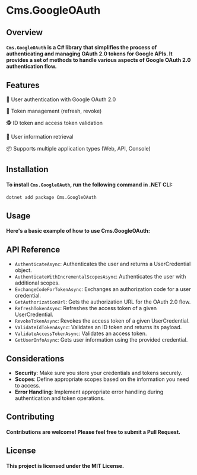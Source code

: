# Cms.GoogleOAuth
## Overview
#### `Cms.GoogleOAuth` is a C# library that simplifies the process of authenticating and managing OAuth 2.0 tokens for Google APIs. It provides a set of methods to handle various aspects of Google OAuth 2.0 authentication flow.

## Features
🔐 User authentication with Google OAuth 2.0

🔄 Token management (refresh, revoke)

🕵️ ID token and access token validation

👤 User information retrieval

📦 Supports multiple application types (Web, API, Console)

## Installation
#### To install `Cms.GoogleOAuth`, run the following command in .NET CLI:
```bash
dotnet add package Cms.GoogleOAuth
```
## Usage
#### Here's a basic example of how to use Cms.GoogleOAuth:

## API Reference
- `AuthenticateAsync`: Authenticates the user and returns a UserCredential object.
- `AuthenticateWithIncrementalScopesAsync`: Authenticates the user with additional scopes.
- `ExchangeCodeForTokenAsync`: Exchanges an authorization code for a user credential.
- `GetAuthorizationUrl`: Gets the authorization URL for the OAuth 2.0 flow.
- `RefreshTokenAsync`: Refreshes the access token of a given UserCredential.
- `RevokeTokenAsync`: Revokes the access token of a given UserCredential.
- `ValidateIdTokenAsync`: Validates an ID token and returns its payload.
- `ValidateAccessTokenAsync`: Validates an access token.
- `GetUserInfoAsync`: Gets user information using the provided credential.

## Considerations
- **Security**: Make sure you store your credentials and tokens securely.
- **Scopes**: Define appropriate scopes based on the information you need to access.
- **Error Handling**: Implement appropriate error handling during authentication and token operations.

## Contributing
#### Contributions are welcome! Please feel free to submit a Pull Request.

## License
#### This project is licensed under the MIT License.
